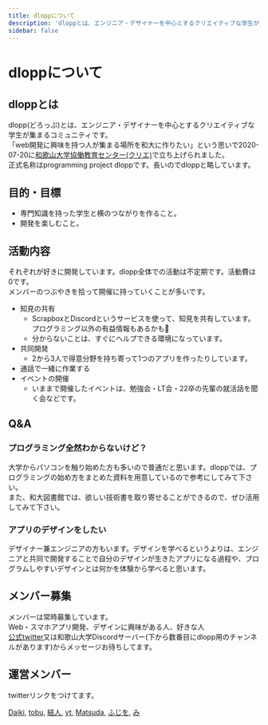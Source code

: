 ```yaml
---
title: dloppについて
description: 'dloppとは、エンジニア・デザイナーを中心とするクリエイティブな学生が集まるコミュニティです。'
sidebar: false
---
```

# dloppについて

## dloppとは
dlopp(どろっぷ)とは、エンジニア・デザイナーを中心とするクリエイティブな学生が集まるコミュニティです。  
「web開発に興味を持つ人が集まる場所を和大に作りたい」という思いで2020-07-20に[和歌山大学協働教育センター(クリエ)](https://www.wakayama-u.ac.jp/crea/)で立ち上げられました。  
正式名称はprogramming project dloppです。長いのでdloppと略しています。

## 目的・目標
- 専門知識を持った学生と横のつながりを作ること。  
- 開発を楽しむこと。

## 活動内容
それぞれが好きに開発しています。dlopp全体での活動は不定期です。活動費は0です。  
メンバーのつぶやきを拾って開催に持っていくことが多いです。

- 知見の共有
  - ScrapboxとDiscordというサービスを使って、知見を共有しています。プログラミング以外の有益情報もあるかも👀
  - 分からないことは、すぐにヘルプできる環境になっています。
- 共同開発
  - 2から3人で得意分野を持ち寄って1つのアプリを作ったりしています。
- 通話で一緒に作業する
- イベントの開催
  - いままで開催したイベントは、勉強会・LT会・22卒の先輩の就活話を聞く会などです。

## Q&A

### プログラミング全然わからないけど？
大学からパソコンを触り始めた方も多いので普通だと思います。dloppでは、プログラミングの始め方をまとめた資料を用意しているので参考にしてみて下さい。  
また、和大図書館では、欲しい技術書を取り寄せることができるので、ぜひ活用してみて下さい。
### アプリのデザインをしたい
デザイナー兼エンジニアの方もいます。デザインを学べるというよりは、エンジニアと共同で開発することで自分のデザインが生きたアプリになる過程や、プログラムしやすいデザインとは何かを体験から学べると思います。  

## メンバー募集
メンバーは常時募集しています。  
Web・スマホアプリ開発、デザインに興味がある人、好きな人  
[公式twitter](https://twitter.com/wucrea_dlopp)又は和歌山大学Discordサーバー(下から数番目にdlopp用のチャンネルがあります)からメッセージお待ちしてます。  

## 運営メンバー
twitterリンクをつけてます。

[Daiki](https://twitter.com/Daaiki2323),
[tobu](https://twitter.com/tobu0510),
[結人](https://twitter.com/yuto_wu), 
[yt](https://twitter.com/y11110246),
[Matsuda](https://twitter.com/radio69chief),
[ふじを](https://twitter.com/ffjlabo),
[み](https://twitter.com/ma_ma_hima)
